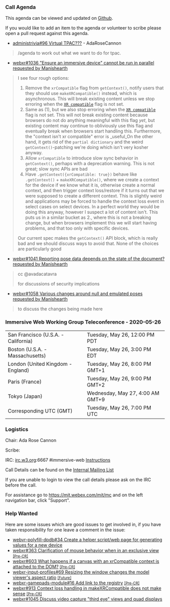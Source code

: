 ### Call Agenda

This agenda can be viewed and updated on [Github](https://github.com/immersive-web/administrivia/blob/master/meetings/wg/2020-05-26-Immersive_Web_Working_Group_Teleconference-agenda.md).

If you would like to add an item to the agenda or volunteer to scribe please open a pull request against this agenda.

* [administrivia#96 Virtual TPAC???](https://github.com/immersive-web/administrivia/issues/96) - AdaRoseCannon
> /agenda to work out what we want to do for tpac.

* [webxr#1036 "Ensure an immersive device" cannot be run in parallel](https://github.com/immersive-web/webxr/issues/1036) [requested by Manishearth](https://github.com/immersive-web/webxr/issues/1036#issuecomment-629598102)
> I see four rough options:
>
> 1. Remove the `xrCompatible` flag from `getContext()`, notify users that they should use `makeXRCompatible()` instead, which is asynchronous. This will break existing content unless we stop erroring when the [`XR compatible`](https://immersive-web.github.io/webxr/#xr-compatible)  flag is not set. 
> 2. Same as (1), but we also stop erroring when the [`XR compatible`](https://immersive-web.github.io/webxr/#xr-compatible) flag is not set. This will not break existing content because browsers do not do anything meaningful with this flag _yet_, but existing content may continue to obliviously use this flag and eventually break when browsers start handling this. Furthermore, the "context isn't xr compatible" error is _useful_On the other hand, it gets rid of the `partial dictionary` and the weird `getContext()`-patching we're doing which isn't very kosher anyway.
> 3. Allow `xrCompatible` to introduce slow sync behavior in `getContext()`, perhaps with a deprecation warning. This is not great; slow sync APIs are bad
> 4. Have `.getContext({xrCompatible: true})` behave like `.getContext()` + `makeXRCompatible()`, where we create a context for the device if we know what it is, otherwise create a normal context, and then trigger context loss/restore if it turns out that we were supposed to create a different context. This is slightly weird and applications may be forced to handle the context loss event in select cases on select devices. In a perfect world they would be doing this anyway, however I suspect a lot of content isn't. This puts us in a similar bucket as 2., where this is not a breaking change, but when browsers implement this we will start having problems, and that too only with specific devices.
>
> Our current spec makes the `getContext()` API block, which is really bad and we should discuss ways to avoid that. None of the choices are particularly good

* [webxr#1041 Reporting pose data depends on the state of the document?](https://github.com/immersive-web/webxr/issues/1041) [requested by Manishearth](https://github.com/immersive-web/webxr/issues/1041#issuecomment-629449069)
> cc @avadacatavra
>
> for discussions of security implications

* [webxr#1058 Various changes around null and emulated poses](https://github.com/immersive-web/webxr/pull/1058) [requested by Manishearth](https://github.com/immersive-web/webxr/pull/1058#issuecomment-632927233)
> to discuss the changes being made here

### Immersive Web Working Group Teleconference - 2020-05-26

<table>
<tr><td> San Francisco (U.S.A. - California) <td> Tuesday, May 26, 12:00 PM PDT
<tr><td> Boston (U.S.A. - Massachusetts) <td> Tuesday, May 26, 3:00 PM EDT
<tr><td> London (United Kingdom - England) <td> Tuesday, May 26, 8:00 PM GMT+1
<tr><td> Paris (France) <td> Tuesday, May 26, 9:00 PM GMT+2
<tr><td> Tokyo (Japan) <td> Wednesday, May 27, 4:00 AM GMT+9
<tr><td> Corresponding UTC (GMT) <td> Tuesday, May 26, 7:00 PM UTC
</table>

### Logistics

Chair: Ada Rose Cannon

Scribe:

IRC: [irc.w3.org](http://irc.w3.org/):6667 #immersive-web [Instructions](https://github.com/immersive-web/administrivia/blob/master/IRC.md)

Call Details can be found on the [Internal Mailing List](https://lists.w3.org/Archives/Member/internal-immersive-web/2019Feb/0002.html)

If you are unable to login to view the call details please ask on the IRC before the call.

For assistance go to https://mit.webex.com/mit/mc  and on the left navigation bar, click "Support".

### Help Wanted

Here are some issues which are good issues to get involved in, if you have taken responsibility for one leave a comment in the issue:

- [webvr-polyfill-dpdb#34 Create a helper script/web page for generating values for a new device](https://github.com/immersive-web/webvr-polyfill-dpdb/issues/34)
- [webxr#363 Clarification of mouse behavior when in an exclusive view](https://github.com/immersive-web/webxr/issues/363) [<small>[Pre-CR]</small>](https://api.github.com/repos/immersive-web/webxr/milestones/3)
- [webxr#603 What happens if a canvas with an xrCompatible context is attached to the DOM?](https://github.com/immersive-web/webxr/issues/603) [<small>[Pre-CR]</small>](https://api.github.com/repos/immersive-web/webxr/milestones/3)
- [webxr-input-profiles#69 Resizing the window changes the model viewer's aspect ratio](https://github.com/immersive-web/webxr-input-profiles/issues/69) [<small>[Future]</small>](https://api.github.com/repos/immersive-web/webxr-input-profiles/milestones/4)
- [webxr-gamepads-module#16 Add link to the registry](https://github.com/immersive-web/webxr-gamepads-module/issues/16) [<small>[Pre-CR]</small>](https://api.github.com/repos/immersive-web/webxr-gamepads-module/milestones/1)
- [webxr#913 Context loss handling in makeXRCompatible does not make sense](https://github.com/immersive-web/webxr/issues/913) [<small>[Pre-CR]</small>](https://api.github.com/repos/immersive-web/webxr/milestones/3)
- [webxr#1045 Discuss video capture "third eye" views and quad displays](https://github.com/immersive-web/webxr/issues/1045)


              

